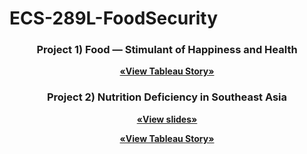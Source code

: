 # ECS-289L-FoodSecurity



<div align="center">
 <h3 align="center">Project 1) Food — Stimulant of Happiness and Health</h3>

  <p align="center">
    <a href="https://public.tableau.com/app/profile/cally.so/viz/food_stimulant_happiness_health_16825333783760/Final?publish=yes"><strong>«View Tableau Story»</strong></a>
  </p>

</div>


<div align="center">
 <h3 align="center">Project 2) Nutrition Deficiency in Southeast Asia</h3>
 
 <p align="center">
    <a href="[https://public.tableau.com/app/profile/cally.so/viz/food_stimulant_happiness_health_16825333783760/Final?publish=yes](https://docs.google.com/presentation/d/1HtqMk0XfLCr6THxxTlC_okt6ZjN-RCZbw55Uel88ZT4/edit#slide=id.p)"><strong>«View slides»</strong></a>
  </p>

  <p align="center">
    <a href="[https://public.tableau.com/app/profile/cally.so/viz/food_stimulant_happiness_health_16825333783760/Final?publish=yes](https://public.tableau.com/app/profile/cally.so/viz/Project2_16849065686750/Story1?publish=yes)"><strong>«View Tableau Story»</strong></a>
  </p>

</div>

